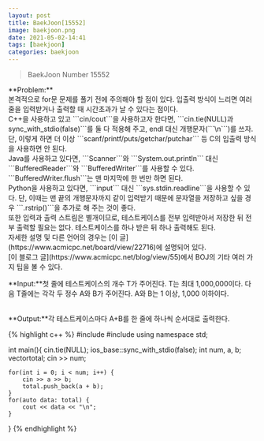 ```yaml
---
layout: post
title: BaekJoon[15552]
image: baekjoon.png
date: 2021-05-02-14:41
tags: [baekjoon]
categories: baekjoon
---
```


<Blockquote>BaekJoon Number 15552</Blockquote>
**Problem:**<br>
본격적으로 for문 문제를 풀기 전에 주의해야 할 점이 있다. 입출력 방식이 느리면 여러 줄을 입력받거나 출력할 때 시간초과가 날 수 있다는 점이다.<br>
C++을 사용하고 있고 ```cin/cout```을 사용하고자 한다면, ```cin.tie(NULL)과 sync_with_stdio(false)```를 둘 다 적용해 주고, endl 대신 개행문자(```\n```)를 쓰자. 단, 이렇게 하면 더 이상 ```scanf/printf/puts/getchar/putchar``` 등 C의 입출력 방식을 사용하면 안 된다.<br>
Java를 사용하고 있다면, ```Scanner```와 ```System.out.println``` 대신 ```BufferedReader```와 ```BufferedWriter```를 사용할 수 있다. ```BufferedWriter.flush```는 맨 마지막에 한 번만 하면 된다.<br>
Python을 사용하고 있다면, ```input``` 대신 ```sys.stdin.readline```을 사용할 수 있다. 단, 이때는 맨 끝의 개행문자까지 같이 입력받기 때문에 문자열을 저장하고 싶을 경우 ```.rstrip()```을 추가로 해 주는 것이 좋다.<br>
또한 입력과 출력 스트림은 별개이므로, 테스트케이스를 전부 입력받아서 저장한 뒤 전부 출력할 필요는 없다. 테스트케이스를 하나 받은 뒤 하나 출력해도 된다.<br>
자세한 설명 및 다른 언어의 경우는 [이 글](https://www.acmicpc.net/board/view/22716)에 설명되어 있다.<br>
[이 블로그 글](https://www.acmicpc.net/blog/view/55)에서 BOJ의 기타 여러 가지 팁을 볼 수 있다.<br><vr>

**Input:**첫 줄에 테스트케이스의 개수 T가 주어진다. T는 최대 1,000,000이다. 다음 T줄에는 각각 두 정수 A와 B가 주어진다. A와 B는 1 이상, 1,000 이하이다.<br><br>

**Output:**각 테스트케이스마다 A+B를 한 줄에 하나씩 순서대로 출력한다.


{% highlight c++ %}
#include <iostream>
#include <vector>
using namespace std;

int main(){
	cin.tie(NULL);
	ios_base::sync_with_stdio(false);
	int num, a, b;
	vector<int>total;
	cin >> num;
	
	for(int i = 0; i < num; i++) {
		cin >> a >> b;
		total.push_back(a + b);
	}
	for(auto data: total) {
		cout << data << "\n";
	}
}
{% endhighlight %}